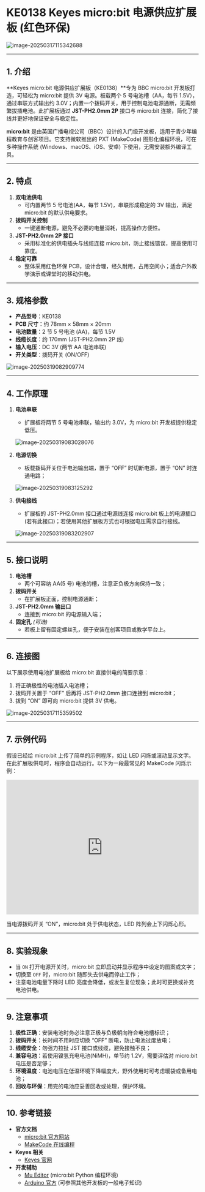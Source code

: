 # KE0138 Keyes micro:bit 电源供应扩展板 (红色环保)

![image-20250317115342688](media/image-20250317115342688.png)

---

## 1. 介绍
**Keyes micro:bit 电源供应扩展板（KE0138）**专为 BBC micro:bit 开发板打造，可轻松为 micro:bit 提供 3V 电源。板载两个 5 号电池槽（AA，每节 1.5V），通过串联方式输出约 3.0V；内置一个拨码开关，用于控制电池电源通断，无需频繁拔插电池。此扩展板通过 **JST-PH2.0mm 2P** 接口与 micro:bit 连接，简化了接线并更好地保证安全与稳定性。

**micro:bit** 是由英国广播电视公司（BBC）设计的入门级开发板，适用于青少年编程教育与创客项目。它支持微软推出的 PXT (MakeCode) 图形化编程环境，可在多种操作系统 (Windows、macOS、iOS、安卓) 下使用，无需安装额外编译工具。

---

## 2. 特点
1. **双电池供电**  
   - 可内置两节 5 号电池(AA，每节 1.5V)，串联形成稳定的 3V 输出，满足 micro:bit 的默认供电要求。  
2. **拨码开关控制**  
   - 一键通断电源，避免不必要的电量消耗，提高操作方便性。  
3. **JST-PH2.0mm 2P 接口**  
   - 采用标准化的供电插头与线缆连接 micro:bit，防止接线错误，提高使用可靠度。  
4. **稳定可靠**  
   - 整体采用红色环保 PCB，设计合理，经久耐用，占用空间小；适合户外教学演示或课堂时的移动供电。  

---

## 3. 规格参数
- **产品型号**：KE0138  
- **PCB 尺寸**：约 78mm × 58mm × 20mm  
- **电池数量**：2 节 5 号电池 (AA)，每节 1.5V  
- **线缆长度**：约 170mm (JST-PH2.0mm 2P 线)  
- **输入电压**：DC 3V (两节 AA 电池串联)  
- **开关类型**：拨码开关 (ON/OFF)

![image-20250319082909774](media/image-20250319082909774.png)

---

## 4. 工作原理
1. **电池串联**  
   - 扩展板将两节 5 号电池串联，输出约 3.0V，为 micro:bit 开发板提供稳定低压。  
   
   	![image-20250319083028076](media/image-20250319083028076.png)
   
2. **电源切换**  
   - 板载拨码开关位于电池输出端，置于 “OFF” 时切断电源，置于 “ON” 时连通电路；  
   
   	![image-20250319083125292](media/image-20250319083125292.png)
   
3. **供电接线**  
   - 扩展板的 JST-PH2.0mm 接口通过电源线连接 micro:bit 板上的电源插口 (若有此接口)；若使用其他扩展板方式也可根据电压需求自行接线。
   
   	![image-20250319083202907](media/image-20250319083202907.png)

---

## 5. 接口说明
1. **电池槽**  
   - 两个可容纳 AA(5 号) 电池的槽，注意正负极方向保持一致；  
2. **拨码开关**  
   - 在扩展板正面，控制电源通断；  
3. **JST-PH2.0mm 输出口**  
   - 连接到 micro:bit 的电源输入端；  
4. **固定孔** *(可选)*  
   - 若板上留有固定螺丝孔，便于安装在创客项目或教学平台上。

---

## 6. 连接图
以下展示使用电池扩展板给 micro:bit 直接供电的简要示意：

1. 将正确极性的电池插入电池槽；  
2. 拨码开关置于 “OFF” 后再将 JST-PH2.0mm 接口连接到 micro:bit；  
3. 拨到 “ON” 即可向 micro:bit 提供 3V 供电。

![image-20250317115359502](media/image-20250317115359502.png)

---

## 7. 示例代码
假设已经给 micro:bit 上传了简单的示例程序，如让 LED 闪烁或滚动显示文字。  
在此扩展板供电时，程序会自动运行。以下为一段最常见的 MakeCode 闪烁示例：

<div style="position:relative;height:0;padding-bottom:70%;overflow:hidden;"><iframe style="position:absolute;top:0;left:0;width:100%;height:100%;" src="https://makecode.microbit.org/#pub:_bmLCYTTKJhXw" frameborder="0" sandbox="allow-popups allow-forms allow-scripts allow-same-origin"></iframe></div>

当电源拨码开关 “ON”，micro:bit 处于供电状态，LED 阵列会上下闪烁心形。

---

## 8. 实验现象
- 当 `ON` 打开电源开关时，micro:bit 立即启动并显示程序中设定的图案或文字；  
- 切换至 `OFF` 时，micro:bit 随即失去供电而停止工作；  
- 注意电池电量下降时 LED 亮度会降低，或发生复位现象；此时可更换或补充电池供电。

---

## 9. 注意事项
1. **极性正确**：安装电池时务必注意正极与负极朝向符合电池槽标识；  
2. **拨码开关**：长时间不用时应切换 “OFF” 断电，防止电池过度放电；  
3. **线缆安全**：勿强力拉扯 JST 接口或线缆，避免接触不良；  
4. **兼容电池**：若使用镍氢充电电池(NiMH)，单节约 1.2V，需要评估对 micro:bit 电压是否足够；  
5. **环境温度**：电池电压在低温环境下降幅度大，野外使用时可考虑暖袋或备用电池；  
6. **回收与环保**：用完的电池应妥善回收或处理，保护环境。

---

## 10. 参考链接
- **官方文档**  
  - [micro:bit 官方网站](https://microbit.org/)  
  - [MakeCode 在线编程](https://makecode.microbit.org/)  
- **Keyes 相关**  
  - [Keyes 官网](http://www.keyes-robot.com)  
- **开发辅助**  
  - [Mu Editor](https://codewith.mu/) (micro:bit Python 编程环境)  
  - [Arduino 官方](https://www.arduino.cc/) (可参照其他开发板的一般电子知识)

